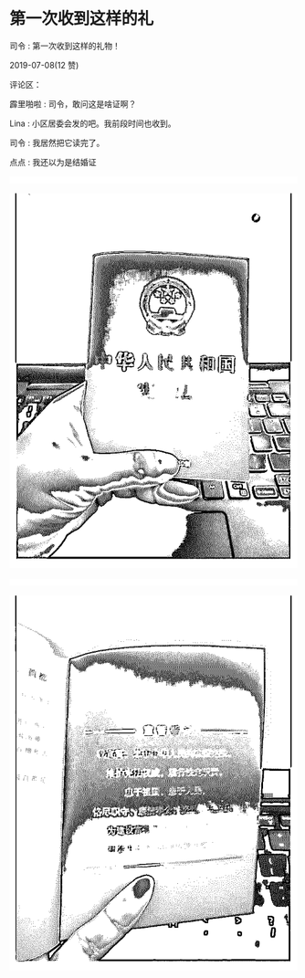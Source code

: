 # 第一次收到这样的礼

司令 : 第一次收到这样的礼物！

2019-07-08(12 赞)

评论区：

霹里啪啦 : 司令，敢问这是啥证啊？

Lina : 小区居委会发的吧。我前段时间也收到。

司令 : 我居然把它读完了。

点点 : 我还以为是结婚证

![image](img/Image_037.png)

![image](img/Image_038.png)

![image](img/Image_039.png)

![image](img/Image_040.png)